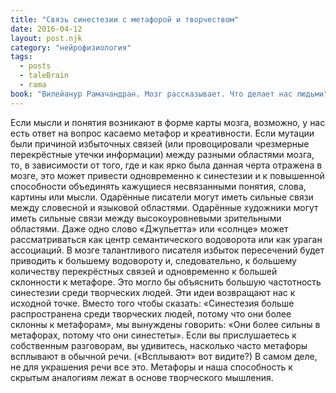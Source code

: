```yaml
---
title: "Связь синестезии с метафорой и творчеством"
date: 2016-04-12
layout: post.njk
category: "нейрофизиология"
tags:
  - posts
  - taleBrain
  - rama
book: "Вилейанур Рамачандран. Мозг рассказывает. Что делает нас людьми"
---
```


Если мысли и понятия возникают в форме карты мозга, возможно, у нас есть ответ на вопрос касаемо метафор и креативности. Если мутации были причиной избыточных связей (или провоцировали чрезмерные перекрёстные утечки информации) между разными областями мозга, то, в зависимости от того, где и как ярко была данная черта отражена в мозге, это может привести одновременно к синестезии и к повышенной способности объединять кажущиеся несвязанными понятия, слова, картины или мысли. Одарённые писатели могут иметь сильные связи между словесной и языковой областями. Одарённые художники могут иметь сильные связи между высокоуровневыми зрительными областями. Даже одно слово «Джульетта» или «солнце» может рассматриваться как центр семантического водоворота или как ураган ассоциаций. В мозге талантливого писателя избыток пересечений будет приводить к большему водовороту и, следовательно, к большему количеству перекрёстных связей и одновременно к большей склонности к метафоре. Это могло бы объяснить большую частотность синестезии среди творческих людей. Эти идеи возвращают нас к исходной точке. Вместо того чтобы сказать: «Синестезия больше распространена среди творческих людей, потому что они более склонны к метафорам», мы вынуждены говорить: «Они более сильны в метафорах, потому что они синестеты». Если вы прислушаетесь к собственным разговорам, вы удивитесь, насколько часто метафоры всплывают в обычной речи. («Всплывают» вот видите?) В самом деле, не для украшения речи все это. Метафоры и наша способность к скрытым аналогиям лежат в основе творческого мышления.
